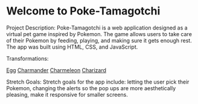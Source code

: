 # Welcome to Poke-Tamagotchi

Project Description: Poke-Tamagotchi is a web application designed as a virtual pet game inspired by Pokemon. The game allows users to take care of their Pokemon by feeding, playing, and making sure it gets enough rest. The app was built using HTML, CSS, and JavaScript.

Transformations:

[Egg](https://imgur.com/ohUs44x)
[Charmander](https://imgur.com/sqiiIk2)
[Charmeleon](https://imgur.com/y7bfp3i)
[Charizard](https://imgur.com/DyvVMg2)

Stretch Goals: Stretch goals for the app include: letting the user pick their Pokemon, changing the alerts so the pop ups are more aesthetically pleasing, make it responsive for smaller screens.







